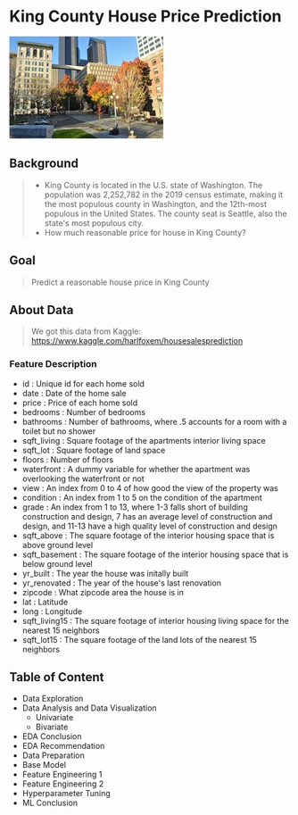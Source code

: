 # King County House Price Prediction

![Image of KC](https://github.com/alamalfaris/King-County-House-Price-Prediction/blob/main/kc.jpg)

## Background
> - King County is located in the U.S. state of Washington. The population was 2,252,782 in the 2019 census estimate, making it the most populous county in Washington, and the 12th-most populous in the United States. The county seat is Seattle, also the state's most populous city.
> - How much reasonable price for house in King County?

## Goal
> Predict a reasonable house price in King County

## About Data
> We got this data from Kaggle: https://www.kaggle.com/harlfoxem/housesalesprediction

### Feature Description
- id : Unique id for each home sold
- date : Date of the home sale
- price : Price of each home sold
- bedrooms : Number of bedrooms
- bathrooms : Number of bathrooms, where .5 accounts for a room with a toilet but no shower
- sqft_living : Square footage of the apartments interior living space
- sqft_lot : Square footage of land space
- floors : Number of floors
- waterfront : A dummy variable for whether the apartment was overlooking the waterfront or not
- view : An index from 0 to 4 of how good the view of the property was
- condition : An index from 1 to 5 on the condition of the apartment
- grade : An index from 1 to 13, where 1-3 falls short of building construction and design, 7 has an average level of construction and design, and 11-13 have a high quality level of construction and design
- sqft_above : The square footage of the interior housing space that is above ground level
- sqft_basement : The square footage of the interior housing space that is below ground level
- yr_built : The year the house was initally built
- yr_renovated : The year of the house's last renovation
- zipcode : What zipcode area the house is in
- lat : Latitude
- long : Longitude
- sqft_living15 : The square footage of interior housing living space for the nearest 15 neighbors
- sqft_lot15 : The square footage of the land lots of the nearest 15 neighbors

## Table of Content
- Data Exploration
- Data Analysis and Data Visualization
  - Univariate
  - Bivariate
- EDA Conclusion
- EDA Recommendation
- Data Preparation
- Base Model
- Feature Engineering 1
- Feature Engineering 2
- Hyperparameter Tuning
- ML Conclusion
